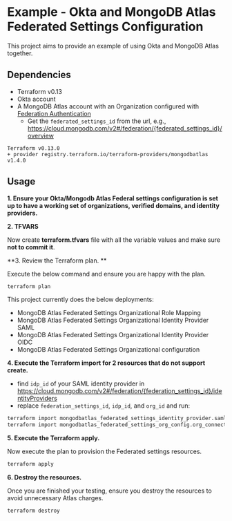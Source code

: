 # Example - Okta and MongoDB Atlas Federated Settings Configuration

This project aims to provide an example of using Okta and MongoDB Atlas together.


## Dependencies

* Terraform v0.13
* Okta account 
* A MongoDB Atlas account with an Organization configured with [Federation Authentication](https://www.mongodb.com/docs/atlas/security/federated-authentication/#federation-management-console)
  * Get the `federated_settings_id` from the url, e.g., <https://cloud.mongodb.com/v2#/federation/{federated_settings_id}/overview>
```
Terraform v0.13.0
+ provider registry.terraform.io/terraform-providers/mongodbatlas v1.4.0
```

## Usage

**1\. Ensure your Okta/Mongodb Atlas Federal settings configuration is set up to have a working set of organizations, verified domains, and identity providers.**

**2\. TFVARS**

Now create **terraform.tfvars** file with all the variable values and make sure **not to commit it**.

**3\. Review the Terraform plan. **

Execute the below command and ensure you are happy with the plan.

``` bash
terraform plan
```
This project currently does the below deployments:

- MongoDB Atlas Federated Settings Organizational Role Mapping
- MongoDB Atlas Federated Settings Organizational Identity Provider SAML
- MongoDB Atlas Federated Settings Organizational Identity Provider OIDC
- MongoDB Atlas Federated Settings Organizational configuration

**4\. Execute the Terraform import for 2 resources that do not support create.**

- find `idp_id` of your SAML identity provider in <https://cloud.mongodb.com/v2#/federation/{federation_settings_id}/identityProviders>
- replace `federation_settings_id`, `idp_id`, and `org_id` and run:

``` bash
terraform import mongodbatlas_federated_settings_identity_provider.saml_identity_provider {federated_settings_id}-{idp_id}
terraform import mongodbatlas_federated_settings_org_config.org_connections_import {federated_settings_id}-{org_id}
```

**5\. Execute the Terraform apply.**

Now execute the plan to provision the Federated settings resources.

``` bash
terraform apply
```

**6\. Destroy the resources.**

Once you are finished your testing, ensure you destroy the resources to avoid unnecessary Atlas charges.

``` bash
terraform destroy
```
